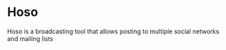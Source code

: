 # Hoso
Hoso is a broadcasting tool that allows posting to multiple social networks and mailing lists
